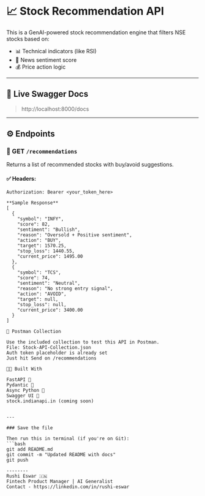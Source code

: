 # 📈 Stock Recommendation API

This is a GenAI-powered stock recommendation engine that filters NSE stocks based on:
- 📊 Technical indicators (like RSI)
- 🧠 News sentiment score
- 💰 Price action logic

---

## 🔗 Live Swagger Docs
> http://localhost:8000/docs

---

## ⚙️ Endpoints

### 🚀 GET `/recommendations`

Returns a list of recommended stocks with buy/avoid suggestions.

#### ✅ Headers:
```http
Authorization: Bearer <your_token_here>

**Sample Response**
[
  {
    "symbol": "INFY",
    "score": 82,
    "sentiment": "Bullish",
    "reason": "Oversold + Positive sentiment",
    "action": "BUY",
    "target": 1570.25,
    "stop_loss": 1440.55,
    "current_price": 1495.00
  },
  {
    "symbol": "TCS",
    "score": 74,
    "sentiment": "Neutral",
    "reason": "No strong entry signal",
    "action": "AVOID",
    "target": null,
    "stop_loss": null,
    "current_price": 3400.00
  }
]

🔬 Postman Collection

Use the included collection to test this API in Postman.
File: Stock-API-Collection.json
Auth token placeholder is already set
Just hit Send on /recommendations

🧑‍💻 Built With

FastAPI 🚀
Pydantic 🧱
Async Python 🐍
Swagger UI 🧪
stock.indianapi.in (coming soon)


---

### Save the file

Then run this in terminal (if you're on Git):
```bash
git add README.md
git commit -m "Updated README with docs"
git push

--------
Rushi Eswar 🇮🇳
Fintech Product Manager | AI Generalist
Contact - https://linkedin.com/in/rushi-eswar

